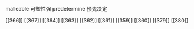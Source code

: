 




malleable 可塑性强
predetermine 预先决定

[[366]]
[[367]]
[[364]]
[[363]]
[[362]]
[[361]]
[[359]]
[[360]]
[[379]]
[[380]]